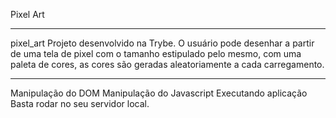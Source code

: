 Pixel Art
<hr>
pixel_art Projeto desenvolvido na Trybe. O usuário pode desenhar a partir de uma tela de pixel com o tamanho estipulado pelo mesmo, com uma paleta de cores, as cores são geradas aleatoriamente a cada carregamento.

<hr>

Manipulação do DOM
Manipulação do Javascript
Executando aplicação
Basta rodar no seu servidor local.
